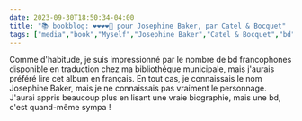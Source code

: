 ```yaml
---
date: 2023-09-30T18:50:34-04:00
title: "📚 bookblog: ❤️❤️❤️❤️🖤 pour Josephine Baker, par Catel & Bocquet"
tags: ["media","book","Myself","Josephine Baker","Catel & Bocquet","bd","comics"]
---
```


Comme d'habitude, je suis impressionné par le nombre de bd francophones disponible en traduction chez ma bibliothéque municipale, mais j'aurais préféré lire cet album en français. En tout cas, je connaissais le nom Josephine Baker, mais je ne connaissais pas vraiment le personnage. J'aurai appris beaucoup plus en lisant une vraie biographie, mais une bd, c'est quand-même sympa !
